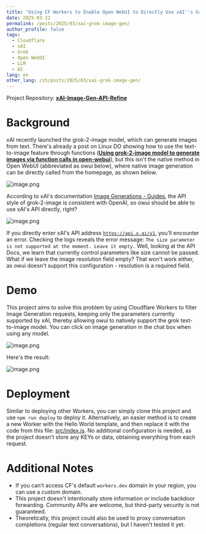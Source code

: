 ```yaml
---
title: 'Using CF Workers to Enable Open WebUI to Directly Use xAI''s Grok 2 Image Generation Model'
date: 2025-03-22
permalink: /posts/2025/03/xai-grok-image-gen/
author_profile: false
tags:
  - Cloudflare
  - xAI
  - Grok
  - Open WebUI
  - LLM
  - AI
lang: en
other_lang: /zh/posts/2025/03/xai-grok-image-gen/
---
```


Project Repository: [**xAI-Image-Gen-API-Refine**](https://github.com/t0saki/xAI-Image-Gen-API-Refine)

# Background

xAI recently launched the grok-2-image model, which can generate images from text. There's already a post on Linux DO showing how to use the text-to-image feature through functions ([**Using grok-2-image model to generate images via function calls in open-webui**](https://linux.do/t/topic/507091)), but this isn't the native method in Open WebUI (abbreviated as owui below), where native image generation can be directly called from the homepage, as shown below.

![image.png](https://i.tsk.im/file/u99ihMeT.png)

According to xAI's documentation [Image Generations - Guides](https://docs.x.ai/docs/guides/image-generations), the API style of grok-2-image is consistent with OpenAI, so owui should be able to use xAI's API directly, right?

![image.png](https://i.tsk.im/file/YKntvB57.png)

If you directly enter xAI's API address [`https://api.x.ai/v1`](https://api.x.ai/v1), you'll encounter an error. Checking the logs reveals the error message: `The size parameter is not supported at the moment. Leave it empty.` Well, looking at the API Docs, we learn that currently control parameters like size cannot be passed. What if we leave the image resolution field empty? That won't work either, as owui doesn't support this configuration - resolution is a required field.

# Demo

This project aims to solve this problem by using Cloudflare Workers to filter Image Generation requests, keeping only the parameters currently supported by xAI, thereby allowing owui to natively support the grok text-to-image model. You can click on image generation in the chat box when using any model.

![image.png](https://i.tsk.im/file/3f4Qlyym.png)

Here's the result:

![image.png](https://i.tsk.im/file/6UdUFNWM.png)

# Deployment

Similar to deploying other Workers, you can simply clone this project and use `npm run deploy` to deploy it. Alternatively, an easier method is to create a new Worker with the Hello World template, and then replace it with the code from this file: [src/index.js](https://github.com/t0saki/xAI-Image-Gen-API-Refine/blob/master/src/index.js). No additional configuration is needed, as the project doesn't store any KEYs or data, obtaining everything from each request.

# Additional Notes

- If you can't access CF's default `workers.dev` domain in your region, you can use a custom domain.
- This project doesn't intentionally store information or include backdoor forwarding. Community APIs are welcome, but third-party security is not guaranteed.
- Theoretically, this project could also be used to proxy conversation completions (regular text conversations), but I haven't tested it yet. 